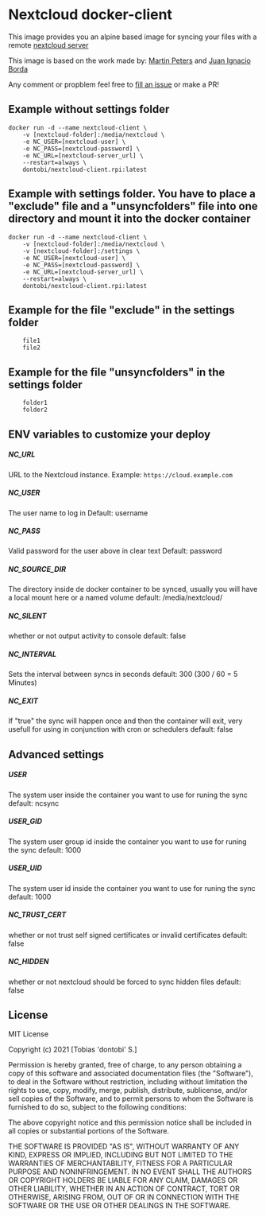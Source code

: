 # Nextcloud docker-client
This image provides you an alpine based image for syncing your files with a remote [nextcloud server ](https://nextcloud.com/)

This image is based on the work made by: [Martin Peters](https://github.com/FreakyBytes) and [Juan Ignacio Borda](https://github.com/juanitomint)

Any comment or propblem feel free to [fill an issue](https://github.com/dontobi/nextcloud-client.rpi/issues/new) or make a PR!

## Example without settings folder
```
docker run -d --name nextcloud-client \
    -v [nextcloud-folder]:/media/nextcloud \
    -e NC_USER=[nextcloud-user] \
    -e NC_PASS=[nextcloud-password] \
    -e NC_URL=[nextcloud-server_url] \
    --restart=always \
    dontobi/nextcloud-client.rpi:latest
```

## Example with settings folder. You have to place a "exclude" file and a "unsyncfolders" file into one directory and mount it into the docker container
```
docker run -d --name nextcloud-client \
    -v [nextcloud-folder]:/media/nextcloud \
    -v [nextcloud-folder]:/settings \
    -e NC_USER=[nextcloud-user] \
    -e NC_PASS=[nextcloud-password] \
    -e NC_URL=[nextcloud-server_url] \
    --restart=always \
    dontobi/nextcloud-client.rpi:latest
```

## Example for the file "exclude" in the settings folder
```
    file1
    file2
```

## Example for the file "unsyncfolders" in the settings folder
```
    folder1
    folder2
```


## ENV variables to customize your deploy
##### NC_URL
URL to the Nextcloud instance. Example: `https://cloud.example.com`

##### NC_USER
The user name to log in
Default: username

##### NC_PASS 
Valid password for the user above in clear text
Default: password

##### NC_SOURCE_DIR
The directory inside de docker container to be synced, usually you will have a local mount here or a named volume
default: /media/nextcloud/

##### NC_SILENT
whether or not output activity to console
default: false

##### NC_INTERVAL
Sets the interval between syncs in seconds
default: 300 (300 / 60 = 5 Minutes)

##### NC_EXIT
If "true" the sync will happen once and then the container will exit, very usefull for using in conjunction with cron or schedulers
default: false


## Advanced settings
##### USER
The system user inside the container you want to use for runing the sync
default: ncsync

##### USER_GID
The system user group id inside the container you want to use for runing the sync
default: 1000

##### USER_UID
The system user id inside the container you want to use for runing the sync
default: 1000

##### NC_TRUST_CERT
whether or not trust self signed certificates or invalid certificates
default: false

##### NC_HIDDEN
whether or not nextcloud should be forced to sync hidden files
default: false


## License
MIT License

Copyright (c) 2021 [Tobias 'dontobi' S.]

Permission is hereby granted, free of charge, to any person obtaining a copy
of this software and associated documentation files (the "Software"), to deal
in the Software without restriction, including without limitation the rights
to use, copy, modify, merge, publish, distribute, sublicense, and/or sell
copies of the Software, and to permit persons to whom the Software is
furnished to do so, subject to the following conditions:

The above copyright notice and this permission notice shall be included in all
copies or substantial portions of the Software.

THE SOFTWARE IS PROVIDED "AS IS", WITHOUT WARRANTY OF ANY KIND, EXPRESS OR
IMPLIED, INCLUDING BUT NOT LIMITED TO THE WARRANTIES OF MERCHANTABILITY,
FITNESS FOR A PARTICULAR PURPOSE AND NONINFRINGEMENT. IN NO EVENT SHALL THE
AUTHORS OR COPYRIGHT HOLDERS BE LIABLE FOR ANY CLAIM, DAMAGES OR OTHER
LIABILITY, WHETHER IN AN ACTION OF CONTRACT, TORT OR OTHERWISE, ARISING FROM,
OUT OF OR IN CONNECTION WITH THE SOFTWARE OR THE USE OR OTHER DEALINGS IN THE
SOFTWARE.
